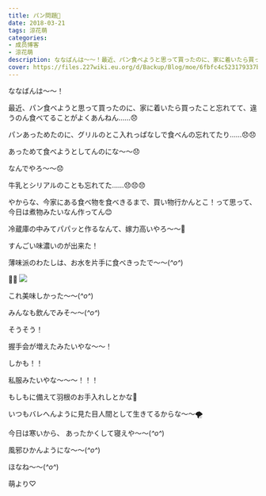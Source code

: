 ```yaml
---
title: パン問題🍞
date: 2018-03-21
tags: 涼花萌
categories: 
- 成员博客
- 涼花萌
description: ななばんは〜〜！最近、パン食べようと思って買ったのに、家に着いたら買ったこと忘れてて、違うのん食べてることがよくあんねん……😞パンあっためたのに、グリルの...
cover: https://files.227wiki.eu.org/d/Backup/Blog/moe/6fbfc4c523179337b9ce126f3f802.jpg 
---
```








ななばんは〜〜！







最近、パン食べようと思って買ったのに、家に着いたら買ったこと忘れてて、違うのん食べてることがよくあんねん……😞







パンあっためたのに、グリルのとこ入れっぱなしで食べんの忘れてたり……😞😞







あっためて食べようとしてんのにな〜〜😞





なんでやろ〜〜😞










牛乳とシリアルのことも忘れてた……😞😞😞







やからな、今家にある食べ物を食べきるまで、買い物行かんとこ！って思って、今日は煮物みたいなん作ってん😊








冷蔵庫の中みてパパッと作るなんて、嫁力高いやろ〜〜🤗








すんごい味濃いのが出来た！







薄味派のわたしは、お水を片手に食べきったで〜〜(*^o^*)

















🍑🍎
![](https://files.227wiki.eu.org/d/Backup/Blog/moe/6fbfc4c523179337b9ce126f3f802.jpg)






これ美味しかった〜〜(*^o^*)




みんなも飲んでみそ〜〜(*^o^*)














そうそう！





握手会が増えたみたいやな〜〜！









しかも！！






私服みたいやな〜〜〜！！！










もしもに備えて羽根のお手入れしとかな💫





いつもバレへんように見た目人間として生きてるからな〜〜🌪















今日は寒いから、
あったかくして寝えや〜〜(*^o^*)




風邪ひかんようにな〜〜(*^o^*)











ほなね〜〜(*^o^*)



萌より♡


